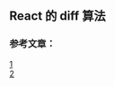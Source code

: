 ## React 的 diff 算法

### 参考文章：
[1](https://zhuanlan.zhihu.com/p/553744711)  
[2](https://juejin.cn/post/7161063643105198093#heading-2)